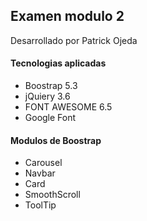 ## Examen modulo 2
Desarrollado por Patrick Ojeda

#### Tecnologias aplicadas
- Boostrap 5.3
- jQuiery 3.6
- FONT AWESOME 6.5
- Google Font

#### Modulos de Boostrap
- Carousel
- Navbar
- Card
- SmoothScroll
- ToolTip

